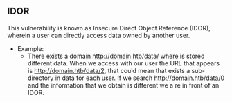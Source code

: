 ## IDOR
This vulnerability is known as Insecure Direct Object Reference (IDOR), wherein a user can directly access data owned by another user. 
- Example:
	- There exists a domain http://domain.htb/data/ where is stored different data. When we access with our user the URL that appears is http://domain.htb/data/2, that could mean that exists a sub-directory in data for each user. If we search http://domain.htb/data/0 and the information that we obtain is different we a re in front of an IDOR.